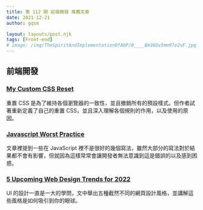 ```yaml
---
title: 第 112 期 前端開發 推薦文章
date: 2021-12-21
author: gqsm

layout: layouts/post.njk
tags: [Front-end]
# image: /img/TheSpiritAndImplementationOfAOP/0____Bm36Dv5mm97e2vF.jpg
---
```


## 前端開發
<!-- summary -->
### [My Custom CSS Reset](https://www.joshwcomeau.com/css/custom-css-reset/#digit-box-sizing-model)

重置 CSS 是為了維持各個瀏覽器的一致性，並且撤銷所有的預設樣式。但作者試著重新定義了自己的重置 CSS，並且深入理解各個規則的作用，以及使用的原因。

<!-- summary -->

### [Javascript Worst Practice](https://blog.bitsrc.io/javascript-worst-practices-dc78e19d6f12)

文章裡提到一些在 JavaScript 裡不是很好的幾個寫法，雖然大部分的寫法對於結果都不會有影響，但就因為這樣常常會讓開發者無法意識到這是錯誤的以及感到困惑。

### [5 Upcoming Web Design Trends for 2022](https://www.sitepoint.com/web-design-trends-2022/)

UI 的設計一直是一大的學問，文中舉出五種截然不同的網頁設計風格，並講解這些風格是如何吸引到你的眼球。
